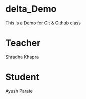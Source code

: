 # delta_Demo
This is a Demo for Git &amp; Github class

# Teacher
Shradha Khapra

# Student 
Ayush Parate